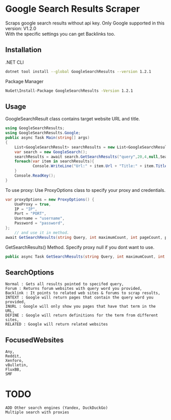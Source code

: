 # Google Search Results Scraper

Scraps google search results without api key. Only Google supported in this version: V1.2.0 <br>
With the specific settings you can get Backlinks too. 
## Installation

.NET CLI
```bash
dotnet tool install --global GoogleSearchResults --version 1.2.1
```
Package Manager 
```bash
NuGet\Install-Package GoogleSearchResults -Version 1.2.1
```
## Usage
GoogleSearchResult class contains target website URL and title.
```csharp 
using GoogleSearchResults;
using GoogleSearchResults.Google;
public async Task Main(string[] args)
{
    List<GoogleSearchResult> searchResults = new List<GoogleSearchResult>();
    var search = new GoogleSearch();
    searchResults = await search.GetSearchResults("query",20,4,null,SearchOptions.Backlink, FocusedWebsites.Xenforo);
    foreach(var item in searchResults){
            Console.WriteLine("Url:" + item.Url + "Title:" + item.Title);
    }
    Console.ReadKey();
}
```
To use proxy: Use ProxyOptions class to specify your proxy and credentials.
```csharp
var proxyOptions = new ProxyOptions() { 
    UseProxy = true,
    IP = "IP",
    Port = "PORT",
    Username = "username",
    Password = "password",
};
    // and use it in method.
await GetSearchResults(string Query, int maximumCount, int pageCount, proxyOptions, SearchOptions searchOptions = SearchOptions.Normal, FocusedWebsites websites = FocusedWebsites.Any);

```
GetSearchResults() Method. Specify proxy null if you dont want to use.
```csharp
public async Task GetSearchResults(string Query, int maximumCount, int pageCount, ProxyOptions proxy = null, SearchOptions searchOptions = SearchOptions.Normal, FocusedWebsites websites = FocusedWebsites.Any)
```
## SearchOptions
    Normal : Gets all results pointed to specifed query,
    Forum : Returns forum websites with query word you provided,
    Backlink : It points to related web sites & forums to scrap results,
    INTEXT : Google will return pages that contain the query word you provided,
    INURL : Google will only show you pages that have that term in the URL,
    DEFINE : Google will return definitions for the term from different sites,
    RELATED : Google will return related websites

## FocusedWebsites
    Any,
    Reddit,
    Xenforo,
    vBulletin,
    FluxBB,
    SMF

# TODO
    ADD Other search engines (Yandex, DuckDuckGo)
    Multiple search with proxies